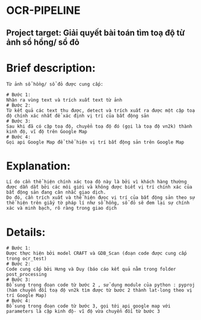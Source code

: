 # OCR-PIPELINE

## Project target: Giải quyết bài toán tìm toạ độ từ ảnh sổ hồng/ sổ đỏ 

# Brief description:

	Từ ảnh sổ hồng/ sổ đỏ được cung cấp: 
	
	# Bước 1:
	Nhận ra vùng text và trích xuất text từ ảnh
	# Bước 2: 
	Từ kết quả các text thu được, detect và trích xuất ra được một cặp toạ độ chính xác nhất để xác định vị trí của bất động sản 
	# Bước 3:
	Sau khi đã có cặp toạ độ, chuyển toạ độ đó (gọi là toạ độ vn2k) thành kinh độ, vĩ độ trên Google Map 
	# Bước 4:
	Gọi api Google Map để thể hiện vị trí bất động sản trên Google Map  

# Explanation: 

	Lí do cần thể hiện chính xác toạ độ này là bởi vì khách hàng thường được dẫn dắt bởi các môi giới và không được biết vị trí chính xác của bất động sản đang cân nhắc giao dịch.
	Do đó, cần trích xuất và thể hiện đựoc vị trí của bất động sản theo sự thể hiện trên giấy tờ pháp lí như sổ hồng, sổ đỏ sẽ đem lại sự chính xác và minh bạch, rõ ràng trong giao dịch 

# Details: 

	# Bước 1: 
	Được thực hiện bởi model CRAFT và GDB_Scan (đoạn code được cung cấp trong ocr_test)
	# Bước 2: 
	Code cung cấp bởi Hưng và Duy (báo cáo kết quả nằm trong folder post_processing
	# Bước 3:
	Bổ sung trong đoạn code từ bước 2 , sử dụng module của python : pyproj (hàm chuyển đổi toạ độ vn2k tìm được từ bước 2 thành lat-long theo vị trí Google Map)
	# Bước 4: 
	Bổ sung trong đoạn code từ bước 3, gọi tới api google map với parameters là cặp kinh độ- vĩ độ vừa chuyển đổi từ bước 3 


